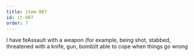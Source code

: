 ```yaml
---
title: item 007
id: it-007
order: 7
---
```

I have feAssault with a weapon (for example, being shot, stabbed, threatened with a knife, gun, bomb)lt able to cope when things go wrong